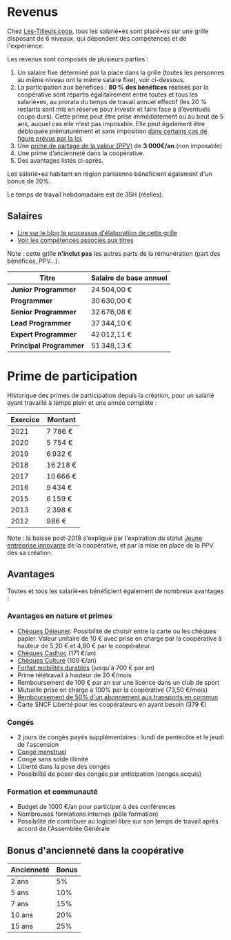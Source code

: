 # Revenus

Chez [Les-Tilleuls.coop](https://les-tilleuls.coop), tous les salarié•es sont placé•es sur une grille disposant de 6 niveaux, qui dépendent des compétences et de l'expérience.

Les revenus sont composés de plusieurs parties :

1. Un salaire fixe déterminé par la place dans la grille (toutes les personnes au même niveau ont le même salaire fixe), voir ci-dessous.
2. La participation aux bénéfices : **80 % des bénéfices** réalisés par la coopérative sont répartis égalitairement entre toutes et tous les salarié•es, au prorata du temps de travail annuel effectif (les 20 % restants sont mis en réserve pour investir et faire face à d’éventuels coups durs). Cette prime peut être prise immédiatement ou au bout de 5 ans, auquel cas elle n'est pas imposable. Elle peut également être débloquée prématurément et sans imposition [dans certains cas de figure prévus par la loi](https://www.service-public.fr/particuliers/vosdroits/F31622).
3. Une [prime de partage de la valeur (PPV)](https://www.service-public.fr/particuliers/vosdroits/F35235) de **3 000€/an** (non imposable)
4. Une prime d’ancienneté dans la coopérative.
5. Des avantages listés ci-après.

Les salarié•es habitant en région parisienne bénéficient également d'un bonus de 20%.

Le temps de travail hebdomadaire est de 35H (réelles).

## Salaires

* [Lire sur le blog le processus d'élaboration de cette grille](https://les-tilleuls.coop/blog/grille-salariale-a-vote)
* [Voir les compétences associés aux titres](../titles/README.md)

Note : cette grille **n'inclut pas** les autres parts de la rémunération (part des bénéfices, PPV...).

| **Titre**                | **Salaire de base annuel** |
|--------------------------|----------------------------|
| **Junior Programmer**    | 24 504,00 €                |
| **Programmer**           | 30 630,00 €                |
| **Senior Programmer**    | 32 676,08 €                |
| **Lead Programmer**      | 37 344,10 €                |
| **Expert Programmer**    | 42 012,11 €                |
| **Principal Programmer** | 51 348,13 €                |

# Prime de participation

Historique des primes de participation depuis la création, pour un salarié ayant travaillé à temps plein et une année complète :

| **Exercice** | **Montant** |
|--------------|-------------|
| 2021         | 7 786 €     |
| 2020         | 5 754 €     |
| 2019         | 6 932 €     |
| 2018         | 16 218 €    |
| 2017         | 10 666 €    |
| 2016         | 9 434 €     |
| 2015         | 6 159 €     |
| 2013         | 2 398 €     |
| 2012         | 986 €       |

Note : la baisse post-2018 s'explique par l'expiration du statut [Jeune entreprise innovante](https://entreprendre.service-public.fr/vosdroits/F31188) de la coopérative, et par la mise en place de la PPV dès sa création.

## Avantages

Toutes et tous les salarié•es bénéficient également de nombreux avantages :

### Avantages en nature et primes

* [Chèques Déjeuner](https://up.coop/updejeuner/utilisateurs). Possibilité de choisir entre la carte ou les chèques papier. Valeur unitaire de 10 € avec prise en charge par la coopérative à hauteur de 5,20 € et 4,80 € par le coopérateur.
* [Chèques Cadhoc](https://boutiques.cheque-cadhoc.fr/) (171 €/an)
* [Chèques Culture](https://up.coop/cheque-culture/utiliser-cheque-culture/) (100 €/an)
* [Forfait mobilités durables](https://www.ecologie.gouv.fr/faq-forfait-mobilites-durables-fmd) (jusqu'à 700 € par an)
* Prime télétravail à hauteur de 20 €/mois
* Remboursement de 100 € par an sur une licence dans un club de sport
* Mutuelle prise en charge à 100% par la coopérative (73,50 €/mois)
* [Remboursement de 50% d'un abonnement aux transports en commun](https://www.service-public.fr/particuliers/vosdroits/F19846)
* Carte SNCF Liberté pour les coopérateurs en ayant besoin (379 €)

### Congés

* 2 jours de congés payés supplémentaires : lundi de pentecôte et le jeudi de l'ascension
* [Congé menstruel](https://les-tilleuls.coop/blog/conge-menstruel)
* Congé sans solde illimité
* Liberté dans la pose des congés
* Possibilité de poser des congés par anticipation (congés acquis)

### Formation et communauté

* Budget de 1000 €/an pour participer à des conférences
* Nombreuses formations internes (pôle formation)
* Possibilité de contribuer au logiciel libre sur son temps de travail après accord de l'Assemblée Générale

## Bonus d'ancienneté dans la coopérative

| **Ancienneté** | **Bonus** |
|----------------|-----------|
| 2 ans          | 5%        |
| 5 ans          | 10%       |
| 7 ans          | 15%       |
| 10 ans         | 20%       |
| 15 ans         | 25%       |
